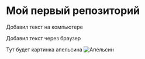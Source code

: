 # Мой первый репозиторий

Добавил текст на компьютере

Добавил текст через браузер

Тут будет картинка апельсина
![Апельсин](orange.png)
